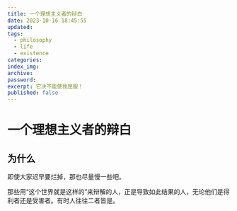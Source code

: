 ```yaml
---
title: 一个理想主义者的辩白
date: 2023-10-16 18:45:55
updated:
tags:
  - philosophy
  - life
  - existence
categories:
index_img:
archive:
password:
excerpt: 它决不能使我屈服！
published: false
---
```

<!-- TODO: not finished -->
# 一个理想主义者的辩白
## 为什么
即使大家迟早要烂掉，那也尽量慢一些吧。

那些用“这个世界就是这样的”来辩解的人，正是导致如此结果的人，无论他们是得利者还是受害者。有时人往往二者皆是。